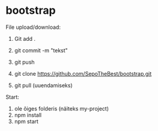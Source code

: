 # bootstrap
File upload/download:
1. Git add .
2. git commit -m "tekst"
3. git push

4. git clone https://github.com/SepoTheBest/bootstrap.git
5. git pull (uuendamiseks)

Start:
1. ole õiges folderis 
   (näiteks my-project)
2. npm install
3. npm start